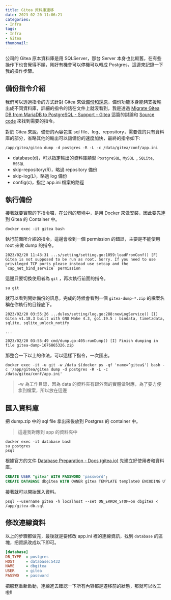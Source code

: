 ```yaml
---
title: Gitea 資料庫遷移
date: 2023-02-20 11:06:21
categories:
- Infra
tags:
- Infra
- Gitea
thumbnail:
---
```


公司的 Gitea 原本資料庫是用 SQLServer，那台 Server 本身也比較舊，在有些操作下也會覺得不順，剛好有機會可以停機可以轉成 Postgres，這邊來記錄一下我的操作步驟。

<!-- more -->

## 備份指令介紹

我們可以透過指令的方式針對 Gitea 來做[備份和還原](https://docs.gitea.io/en-us/backup-and-restore/)，備份功能本身能夠支援輸出成不同資料庫，詳細的指令的話在文件上就沒看到，我是透過 [Migrate Gitea DB from MariaDB to PostgreSQL - Support - Gitea](https://discourse.gitea.io/t/migrate-gitea-db-from-mariadb-to-postgresql/2072/2) 這篇的討論和 [Source code](https://github.com/go-gitea/gitea/blob/main/cmd/dump.go) 來找到需要的指令。

對於 Gitea 來說，備份的內容包含 sql file、log、repository，需要做的只有資料庫的部分，省略其他的輸出可以讓備份的速度加快，最終的指令如下:

```shell
/app/gitea/gitea dump -d postgres -R -L -c /data/gitea/conf/app.ini
```

- database(d)，可以指定輸出的資料庫類型 `PostgreSQL`, `MySQL `, `SQLite`, `MSSQL`
- skip-repository(R)，略過 repository 備份
- skip-log(L)，略過 log 備份
- config(c)，指定 app.ini 檔案的路徑

## 執行備份

接著就要實際的下指令囉，在公司的環境中，是用 Docker 來做安裝，因此要先連到 Gitea 的 Container 中。

```shell
docker exec -it gitea bash
```

執行前面所介紹的指令，這邊會收到一個 permission 的錯誤，主要是不能使用 root 來做 dump 的指令。

```
2023/02/20 11:43:31 ...s/setting/setting.go:1059:loadFromConf() [F] Gitea is not supposed to be run as root. Sorry. If you need to use privileged TCP ports please instead use setcap and the `cap_net_bind_service` permission
```

這邊只要切換使用者為 `git` ，再次執行前面的指令。

```shell
su git
```

就可以看到開始備份的訊息，完成的時候會看到一個 `gitea-dump-*.zip` 的檔案名稱在你執行的目錄底下。

```shell
2023/02/20 03:55:26 ...dules/setting/log.go:288:newLogService() [I] Gitea v1.18.3 built with GNU Make 4.3, go1.19.5 : bindata, timetzdata, sqlite, sqlite_unlock_notify

...

2023/02/20 03:55:49 cmd/dump.go:405:runDump() [I] Finish dumping in file gitea-dump-1676865326.zip
```

那整合一下以上的作法，可以這樣下指令，一次匯出。

```shell
docker exec -it -u git -w /data $(docker ps -qf 'name=^gitea$') bash -c '/app/gitea/gitea dump -d postgres -R -L -c /data/gitea/conf/app.ini'
```

> -w 為工作目錄，因為 data 的資料夾有跟外面的實體做對應，為了要方便拿到檔案，所以放在這邊

## 匯入資料庫

把 dump.zip 中的 sql file 拿出來後放到 Postgres 的 container 中。

> 這邊我對應到 app 的資料夾中

```shell
docker exec -it database bash
su postgres
psql
```

根據官方的文件 [Database Preparation - Docs (gitea.io)](https://docs.gitea.io/en-us/database-prep/#postgresql) 先建立好使用者和資料庫。

```sql
CREATE USER "gitea" WITH PASSWORD 'password';
CREATE DATABASE dbgitea WITH OWNER gitea TEMPLATE template0 ENCODING UTF8 LC_COLLATE 'en_US.UTF-8' LC_CTYPE 'en_US.UTF-8';
```

接著就可以開始匯入資料。

```shell
psql --username gitea -h localhost --set ON_ERROR_STOP=on dbgitea < /app/gitea-db.sql
```

## 修改連線資料

以上的步驟都做完，最後就是要修改 app.ini 裡的連線資訊，找到 `database` 的區塊，把資訊改成以下即可。

```ini
[database]
DB_TYPE  = postgres
HOST     = database:5432
NAME     = dbgitea
USER     = gitea
PASSWD   = password
```

把服務重新啟動，連線進去確認一下所有內容都是遷移前的狀態，那就可以收工啦!!